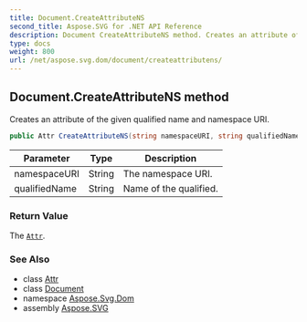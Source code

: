 ```yaml
---
title: Document.CreateAttributeNS
second_title: Aspose.SVG for .NET API Reference
description: Document CreateAttributeNS method. Creates an attribute of the given qualified name and namespace URI
type: docs
weight: 800
url: /net/aspose.svg.dom/document/createattributens/
---
```

## Document.CreateAttributeNS method

Creates an attribute of the given qualified name and namespace URI.

```csharp
public Attr CreateAttributeNS(string namespaceURI, string qualifiedName)
```

| Parameter | Type | Description |
| --- | --- | --- |
| namespaceURI | String | The namespace URI. |
| qualifiedName | String | Name of the qualified. |

### Return Value

The [`Attr`](../../attr/).

### See Also

* class [Attr](../../attr/)
* class [Document](../)
* namespace [Aspose.Svg.Dom](../../../aspose.svg.dom/)
* assembly [Aspose.SVG](../../../)
